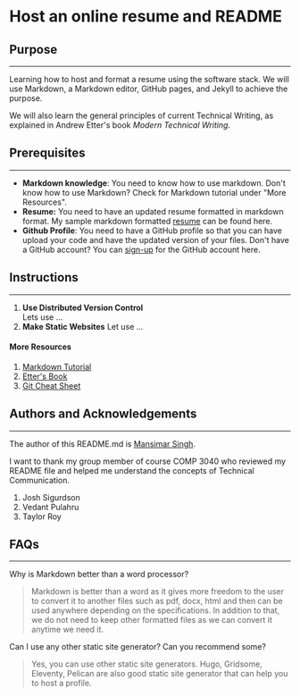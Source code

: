 Host an online resume and README
==================================

## Purpose
------------
Learning how to host and format a resume using the software stack. We will use Markdown, a Markdown editor, GitHub pages, and Jekyll to achieve the purpose.

We will also learn the general principles of current Technical Writing, as explained in Andrew Etter's book _Modern Technical Writing_.

## Prerequisites
-----------------
* **Markdown knowledge**: You need to know how to use markdown. Don't know how to use Markdown? Check for Markdown tutorial under "More Resources".
* **Resume:** You need to have an updated resume formatted in markdown format. My sample markdown formatted [resume]() can be found here.
* **Github Profile**: You need to have a GitHub profile so that you can have upload your code and have the updated version of your files. Don't have a GitHub account? You can [sign-up](https://github.com/signup?ref_cta=Sign+up&ref_loc=header+logged+out&ref_page=%2F&source=header-home) for the GitHub account here.

## Instructions 
-----------------
1. **Use Distributed Version Control** \
Lets use ...
2. **Make Static Websites**
Let use ...
#### More Resources
1. [Markdown Tutorial](https://learnxinyminutes.com/docs/markdown/)
2. [Etter's Book](https://www.goodreads.com/author/show/14827025.Andrew_Etter)
3. [Git Cheat Sheet](https://education.github.com/git-cheat-sheet-education.pdf) 

## Authors and Acknowledgements
---------------------------------
The author of this README.md is [Mansimar Singh](https://github.com/mansimars).

I want to thank my group member of course COMP 3040 who reviewed my README file and helped me understand the concepts of Technical Communication.

1. Josh Sigurdson
2. Vedant Pulahru
3. Taylor Roy


## FAQs
---------
Why is Markdown better than a word
processor?
> Markdown is better than a word as it gives more freedom to the user to convert it to another files such as pdf, docx, html and then can be used anywhere depending on the specifications. In addition to that, we do not need to keep other formatted files as we can convert it anytime we need it. 

Can I use any other static site generator? Can you recommend some? 
> Yes, you can use other static site generators. Hugo, Gridsome, Eleventy, Pelican are also good static site generator that can help you to host a profile.


